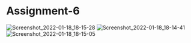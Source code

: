 # Assignment-6
![Screenshot_2022-01-18_18-15-28](https://user-images.githubusercontent.com/87690613/149940149-5e6374cf-6140-4f0c-85c3-8de0afabfc58.png)
![Screenshot_2022-01-18_18-14-41](https://user-images.githubusercontent.com/87690613/149940197-bfc5a160-7d2c-49f0-832c-1269ac82cb18.png)
![Screenshot_2022-01-18_18-15-05](https://user-images.githubusercontent.com/87690613/149940202-0db0a722-617d-452d-824c-1290f3d58e3f.png)
